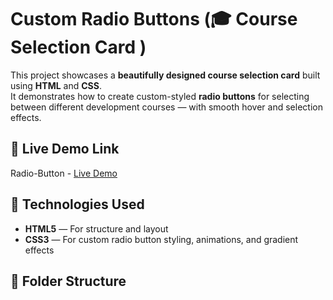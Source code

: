 # Custom Radio Buttons (🎓 Course Selection Card )

This project showcases a **beautifully designed course selection card** built using **HTML** and **CSS**.  
It demonstrates how to create custom-styled **radio buttons** for selecting between different development courses — with smooth hover and selection effects.

## 🔗 Live Demo Link

 Radio-Button - [Live Demo](https://prakruthi-g-h.github.io/HTML-AND-CSS-MINI-PROJECTS/RadioButton)

 
## 🔧 Technologies Used

- **HTML5** — For structure and layout
- **CSS3** — For custom radio button styling, animations, and gradient effects  

## 📁 Folder Structure
